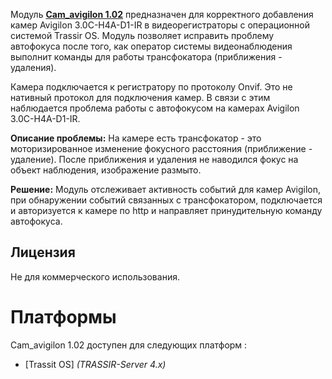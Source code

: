 Модуль **[Сam_avigilon 1.02](https://github.com/yarimov/Modul_cam_avigilon_in_trassir/blob/main/cam_avigilon%201.02.py "cam_avigilon 1.02.py")**  предназначен для корректного добавления камер 
Avigilon 3.0C-H4A-D1-IR в видеорегистраторы с операционной  системой Trassir OS. 
Модуль позволяет исправить проблему автофокуса после того, как оператор системы видеонаблюдения выполнит команды для работы трансфокатора (приближения - удаления). 

Камера подключается к регистратору по протоколу Onvif. Это не нативный протокол для подключения камер. В связи с этим наблюдается проблема работы с автофокусом на камерах Avigilon 3.0C-H4A-D1-IR. 

**Описание проблемы:**
На камере есть трансфокатор - это моторизированное изменение фокусного расстояния (приближение - удаление).  После приближения и удаления не наводился фокус на объект наблюдения, изображение размыто. 

**Решение:**
Модуль отслеживает активность событий для камер Avigilon, при обнаружении событий связанных с трансфокатором,  подключается и авторизуется к камере по http и направляет принудительную команду автофокуса.

## Лицензия

Не для коммерческого использования.

# Платформы

Сam_avigilon 1.02 доступен для следующих платформ :
- [Trassit OS] *(TRASSIR-Server 4.x)*

[Trassir OS]: https://trassir.ru/support/soft/

